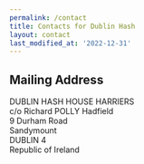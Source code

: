```yaml
---
permalink: /contact
title: Contacts for Dublin Hash
layout: contact
last_modified_at: '2022-12-31'
---
```


<h2>Mailing Address</h2>
<p>
DUBLIN HASH HOUSE HARRIERS<br>
c/o Richard POLLY Hadfield<br>
9 Durham Road<br>
Sandymount<br>
DUBLIN 4<br>
Republic of Ireland
</p>
